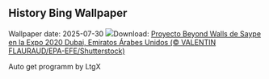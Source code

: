 ## History Bing Wallpaper
Wallpaper date: 2025-07-30
![](https://www.bing.com/th?id=OHR.SaypeDubai_ES-ES3758779799_UHD.jpg&w=1000)Download: [Proyecto Beyond Walls de Saype en la Expo 2020 Dubai, Emiratos Árabes Unidos (© VALENTIN FLAURAUD/EPA-EFE/Shutterstock)](https://www.bing.com/th?id=OHR.SaypeDubai_ES-ES3758779799_UHD.jpg)

Auto get programm by LtgX
